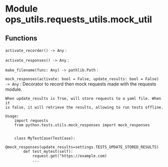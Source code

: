 Module ops_utils.requests_utils.mock_util
=========================================

Functions
---------

`activate_recorder() ‑> Any`
:   

`activate_responses() ‑> Any`
:   

`make_filename(func: Any) ‑> pathlib.Path`
:   

`mock_responses(activate: bool = False, update_results: bool = False) ‑> Any`
:   Decorator to record then mock requests made with the requests module.
    
    When update_results is True, will store requests to a yaml file. When it
    is false, it will retrieve the results, allowing to run tests offline.
    
    Usage:
        import requests
        from python.tests.utils.mock_responses import mock_responses
    
    
        class MyTestCase(TestCase):
            @mock_responses(update_results=settings.TESTS_UPDATE_STORED_RESULTS)
            def test_mytest(self):
                request.get("https://example.com)
                ...